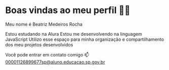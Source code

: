 # Boas vindas ao meu perfil 💙💙
Meu nome é Beatriz Medeiros Rocha

Estou estudando na Alura
Estou me desenvolvendo na linguagem JavaScript
Utilizo esse espaço para minha organização e compartilhamento dos meu projetos desenvolvidos

Você pode entrar em contato comigo 📫
00001126899677sp@aluno.educacao.sp.gov.br
